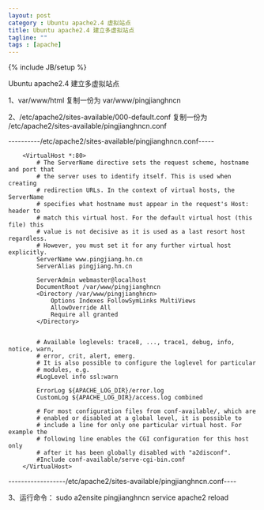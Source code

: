 ```yaml
---
layout: post
category : Ubuntu apache2.4 虚拟站点
title: Ubuntu apache2.4 建立多虚拟站点
tagline: ""
tags : [apache]
---
```

{% include JB/setup %}


Ubuntu apache2.4 建立多虚拟站点

1、var/www/html 复制一份为 var/www/pingjianghncn

2、/etc/apache2/sites-available/000-default.conf 复制一份为 /etc/apache2/sites-available/pingjianghncn.conf

----------/etc/apache2/sites-available/pingjianghncn.conf-----

		<VirtualHost *:80>
			# The ServerName directive sets the request scheme, hostname and port that
			# the server uses to identify itself. This is used when creating
			# redirection URLs. In the context of virtual hosts, the ServerName
			# specifies what hostname must appear in the request's Host: header to
			# match this virtual host. For the default virtual host (this file) this
			# value is not decisive as it is used as a last resort host regardless.
			# However, you must set it for any further virtual host explicitly.
			ServerName www.pingjiang.hn.cn
			ServerAlias pingjiang.hn.cn

			ServerAdmin webmaster@localhost
			DocumentRoot /var/www/pingjianghncn
			<Directory /var/www/pingjianghncn>
				Options Indexes FollowSymLinks MultiViews
				AllowOverride All
				Require all granted
			</Directory>


			# Available loglevels: trace8, ..., trace1, debug, info, notice, warn,
			# error, crit, alert, emerg.
			# It is also possible to configure the loglevel for particular
			# modules, e.g.
			#LogLevel info ssl:warn

			ErrorLog ${APACHE_LOG_DIR}/error.log
			CustomLog ${APACHE_LOG_DIR}/access.log combined

			# For most configuration files from conf-available/, which are
			# enabled or disabled at a global level, it is possible to
			# include a line for only one particular virtual host. For example the
			# following line enables the CGI configuration for this host only
			# after it has been globally disabled with "a2disconf".
			#Include conf-available/serve-cgi-bin.conf
		</VirtualHost>
		

------------------/etc/apache2/sites-available/pingjianghncn.conf----

3、运行命令：
sudo a2ensite pingjianghncn
service apache2 reload
